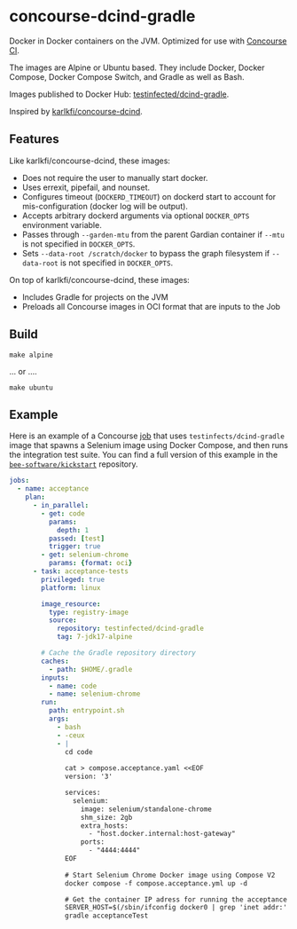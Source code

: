# concourse-dcind-gradle
Docker in Docker containers on the JVM. Optimized for use with [Concourse CI](http://concourse.ci/).

The images are Alpine or Ubuntu based. They include Docker, Docker Compose, Docker Compose Switch, and Gradle as well as Bash.

Images published to Docker Hub: [testinfected/dcind-gradle](https://hub.docker.com/repository/docker/testinfected/dcind-gradle).

Inspired by [karlkfi/concourse-dcind](https://github.com/karlkfi/concourse-dcind/).

## Features

Like karlkfi/concourse-dcind, these images:

- Does not require the user to manually start docker.
- Uses errexit, pipefail, and nounset.
- Configures timeout (`DOCKERD_TIMEOUT`) on dockerd start to account for mis-configuration (docker log will be output).
- Accepts arbitrary dockerd arguments via optional `DOCKER_OPTS` environment variable.
- Passes through `--garden-mtu` from the parent Gardian container if `--mtu` is not specified in `DOCKER_OPTS`.
- Sets `--data-root /scratch/docker` to bypass the graph filesystem if `--data-root` is not specified in `DOCKER_OPTS`.

On top of karlkfi/concourse-dcind, these images:

- Includes Gradle for projects on the JVM
- Preloads all Concourse images in OCI format that are inputs to the Job

## Build

```
make alpine
```

... or ....

```
make ubuntu
```

## Example

Here is an example of a Concourse [job](http://concourse.ci/concepts.html) that uses ```testinfects/dcind-gradle``` image that spawns a Selenium image using Docker Compose, and then runs the integration test suite. You can find a full version of this example in the [```bee-software/kickstart```](https://github.com/bee-software/kickstart/blob/master/ci/pipeline.yml) repository.

```yaml
jobs:
  - name: acceptance
    plan:
      - in_parallel:
        - get: code
          params:
            depth: 1
          passed: [test]
          trigger: true
        - get: selenium-chrome
          params: {format: oci}
      - task: acceptance-tests
        privileged: true
        platform: linux

        image_resource:
          type: registry-image
          source:
            repository: testinfected/dcind-gradle
            tag: 7-jdk17-alpine

        # Cache the Gradle repository directory
        caches:
          - path: $HOME/.gradle
        inputs:
          - name: code
          - name: selenium-chrome
        run:
          path: entrypoint.sh
          args:
            - bash
            - -ceux
            - |
              cd code
              
              cat > compose.acceptance.yaml <<EOF
              version: '3'

              services:
                selenium:
                  image: selenium/standalone-chrome
                  shm_size: 2gb
                  extra_hosts:
                    - "host.docker.internal:host-gateway"
                  ports:
                    - "4444:4444"
              EOF
              
              # Start Selenium Chrome Docker image using Compose V2               
              docker compose -f compose.acceptance.yml up -d

              # Get the container IP adress for running the acceptance tests
              SERVER_HOST=$(/sbin/ifconfig docker0 | grep 'inet addr:' | cut -d: -f2 | awk '{ print $1}') \
              gradle acceptanceTest
```
